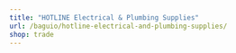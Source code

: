 ```yaml
---
title: "HOTLINE Electrical & Plumbing Supplies"
url: /baguio/hotline-electrical-and-plumbing-supplies/
shop: trade
---
```

